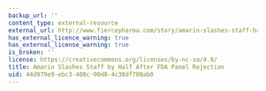 ```yaml
---
backup_url: ''
content_type: external-resource
external_url: http://www.fiercepharma.com/story/amarin-slashes-staff-half/2013-10-22
has_external_licence_warning: true
has_external_license_warning: true
is_broken: ''
license: https://creativecommons.org/licenses/by-nc-sa/4.0/
title: Amarin Slashes Staff by Half After FDA Panel Rejection
uid: 44d979e9-ebc3-408c-90d8-4c38df700ab0
---
```

